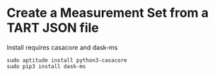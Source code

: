 # Create a Measurement Set from a TART JSON file

Install requires casacore and dask-ms

    sudo aptitude install python3-casacore
    sudo pip3 install dask-ms

